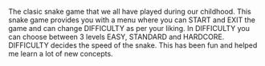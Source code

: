 The clasic snake game that we all have played during our childhood. This snake game provides you with a menu where you can START and EXIT the game and can change DIFFICULTY as per your liking. In DIFFICULTY you can choose between 3 levels EASY, STANDARD and HARDCORE. DIFFICULTY decides the speed of the snake. This has been fun and helped me learn a lot of new concepts.
